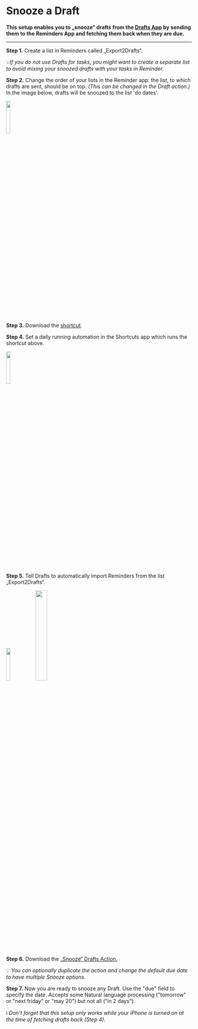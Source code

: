 # Snooze a Draft

**This setup enables you to „snooze“ drafts from the [Drafts App](https://getdrafts.com/) by sending them to the Reminders App and fetching them back when they are due.**

---

**Step 1.** Create a list in Reminders called „Export2Drafts“. 

💡*If you do not use Drafts for tasks, you might want to create a separate list to avoid mixing your snoozed drafts with your tasks in Reminder.*

**Step 2.** Change the order of your lists in the Reminder app: the list, to which drafts are sent, should be on top. *(This can be changed in the Draft action.)* In the image below, drafts will be snoozed to the list 'do dates'.

<img src="https://i.imgur.com/tDnU3ac.png" width=15% height=15%>

**Step 3.** Download the [shortcut](https://www.icloud.com/shortcuts/853d18084ab5401a949cf46352b965ed).

**Step 4.** Set a daily running automation in the Shortcuts app which runs the shortcut above. 

<img src="https://i.imgur.com/jTGsQoT.png" width=15% height=15%>

**Step 5.** Tell Drafts to automatically import Reminders from the list „Export2Drafts“. 

<img src="https://i.imgur.com/OHvbi2z.png" width=15% height=15%>
<img src="https://i.imgur.com/WtA6LC1.png" width=25% height=25%>

**Step 6.** Download the [„Snooze“ Drafts Action.](https://actions.getdrafts.com/a/1lx)

💡 *You can optionally duplicate the action and change the default due date to have multiple Snooze options.* 

**Step 7.** Now you are ready to snooze any Draft. Use the "due" field to specify the date. Accepts some Natural language processing ("tomorrow" or "next friday" or "may 20") but not all ("in 2 days").

ℹ️ *Don’t forget that this setup only works while your iPhone is turned on at the time of fetching drafts back (Step 4).*
